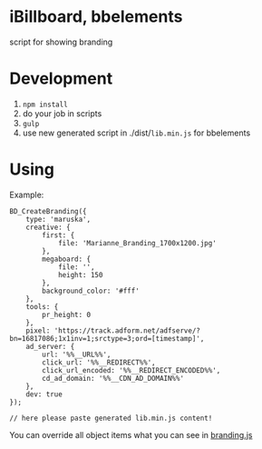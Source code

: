 # iBillboard, bbelements

script for showing branding

# Development

1. `npm install`
2. do your job in scripts
3. `gulp`
4. use new generated script in ./dist/`lib.min.js` for bbelements

# Using

Example:
```
BD_CreateBranding({
    type: 'maruska',
    creative: {
        first: {
            file: 'Marianne_Branding_1700x1200.jpg'
        },
        megaboard: {
            file: '',
            height: 150
        },
        background_color: '#fff'
    },
    tools: {
        pr_height: 0
    },
    pixel: 'https://track.adform.net/adfserve/?bn=16817086;1x1inv=1;srctype=3;ord=[timestamp]',
    ad_server: {
        url: '%%__URL%%',
        click_url: '%%__REDIRECT%%',
        click_url_encoded: '%%__REDIRECT_ENCODED%%',
        cd_ad_domain: '%%__CDN_AD_DOMAIN%%'
    },
    dev: true
});

// here please paste generated lib.min.js content!
```

You can override all object items what you can see in [branding.js](./src/branding.js#L3)